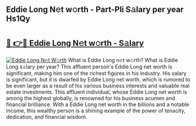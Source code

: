 ## Eddie Long N𝚎t w𝚘rth - Part-Pli S𝚊lary per year Hs1Qy

# <h2><a href="http://gc0a9q.nevu.top/?p=Eddie+Long">🔗 👉🔴 Eddie Long N𝚎t w𝚘rth - S𝚊lary</a></h2>

[![Eddie Long N𝚎t W𝚘rth](https://i.imgur.com/Oavwk0R.jpeg)](http://gc0a9q.nevu.top/?p=Eddie+Long)
What is Eddie Long n𝚎t w𝚘rth? What is Eddie Long s𝚊lary per year?
This affluent person's Eddie Long net worth is significant, making him one of the richest figures in his industry. His salary is significant, but it is dwarfed by Eddie Long net worth, which is rumored to be even larger as a result of his various business interests and valuable real estate investments. This affluent individual, whose Eddie Long net worth is among the highest globally, is renowned for his business acumen and financial brilliance. With a Eddie Long net worth in the billions and a notable income, this wealthy person is a shining example of the power of tenacity, dedication, and financial wisdom.
